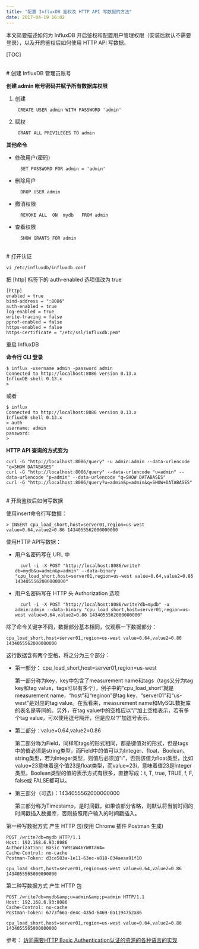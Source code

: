 ```yaml
---
title: "配置 InfluxDB 鉴权及 HTTP API 写数据的方法"
date: 2017-04-19 16:02
---
```


本文简要描述如何为 InfluxDB 开启鉴权和配置用户管理权限（安装后默认不需要登录），以及开启鉴权后如何使用 HTTP API 写数据。

[TOC]

<br />
# 创建 InfluxDB 管理员账号

__创建 admin 帐号密码并赋予所有数据库权限__

1. 创建

        CREATE USER admin WITH PASSWORD 'admin'

2. 赋权
 
        GRANT ALL PRIVILEGES TO admin

__其他命令__

- 修改用户(密码)
 
        SET PASSWORD FOR admin = 'admin'
 
- 删除用户
 
        DROP USER admin

- 撤消权限
 
        REVOKE ALL  ON  mydb   FROM admin

- 查看权限

        SHOW GRANTS FOR admin

<br />
# 打开认证

    vi /etc/influxdb/influxdb.conf

把 [http] 标签下的 auth-enabled 选项值改为 true

    [http]  
    enabled = true  
    bind-address = ":8086"  
    auth-enabled = true 
    log-enabled = true  
    write-tracing = false  
    pprof-enabled = false  
    https-enabled = false  
    https-certificate = "/etc/ssl/influxdb.pem"

重启 InfluxDB

__命令行 CLI 登录__

    $ influx -username admin -password admin
    Connected to http://localhost:8086 version 0.13.x
    InfluxDB shell 0.13.x
    >

或者

    $ influx
    Connected to http://localhost:8086 version 0.13.x
    InfluxDB shell 0.13.x
    > auth
    username: admin
    password:
    >

__HTTP API 查询的方式变为__

    curl -G "http://localhost:8086/query" -u admin:admin --data-urlencode "q=SHOW DATABASES"
    curl -G "http://localhost:8086/query" --data-urlencode "u=admin" --data-urlencode "p=admin" --data-urlencode "q=SHOW DATABASES"
    curl -G "http://localhost:8086/query?u=admin&p=admin&q=SHOW+DATABASES"

<br />
# 开启鉴权后如何写数据

使用insert命令行写数据：

    > INSERT cpu_load_short,host=server01,region=us-west value=0.64,value2=0.86 1434055562000000000
 
使用HTTP API写数据：

- 用户名密码写在 URL 中
 
        curl -i -X POST "http://localhost:8086/write?db=mydb&u=admin&p=admin" --data-binary "cpu_load_short,host=server01,region=us-west value=0.64,value2=0.86 1434055562000000000"

- 用户名密码写在 HTTP 头 Authorization 选项

		curl -i -X POST "http://localhost:8086/write?db=mydb" -u admin:admin --data-binary "cpu_load_short,host=server01,region=us-west value=0.64,value2=0.86 1434055562000000000" 
 
除了命令关键字不同，数据部分基本相同，仅观察一下数据部分：
 
    cpu_load_short,host=server01,region=us-west value=0.64,value2=0.86 1434055562000000000
 
这行数据含有两个空格，将之分为三个部分：
 
- 第一部分： cpu_load_short,host=server01,region=us-west

  第一部分称为key，key中包含了measurement name和tags（tags又分为tag key和tag value，tags可以有多个），例子中的“cpu_load_short”就是measurement name，“host”和“reginon”是tag key，“server01”和“us-west”是对应的tag value。在我看来，measurement name和MySQL数据库的表名是等同的。另外，在tag value中的空格应以“/”加上空格表示，若有多个tag value，可以使用逗号隔开，但是应以“/”加逗号表示。
 
- 第二部分：value=0.64,value2=0.86

  第二部分称为Field，同样和tags的形式相同，都是键值对的形式，但是tags中的值必须是string类型，而Field中的值可以为Integer、float、Boolean、string类型，若为Integer类型，则值后必须加“i”，否则该值为float类型，比如value=23意味着这个值23是float类型，而value=23i，意味着值23是Integer类型。Boolean类型的值的表示方式有很多，直接写成：t, T, true, TRUE, f, F, false或 FALSE都可以。

- 第三部分（可选）：1434055562000000000

  第三部分称为Timestamp，是时间戳，如果该部分省略，则默认将当前时间的时间戳插入数据库，否则按照用户输入的时间戳插入。


第一种写数据方式
产生 HTTP 包(使用 Chrome 插件 Postman 生成)

    POST /write?db=mydb HTTP/1.1
    Host: 192.168.6.93:8086
    Authorization: Basic YWRtaW46YWRtaW4=
    Cache-Control: no-cache
    Postman-Token: d3ce583a-1e11-63ec-a818-034aeaa91f10
 
    cpu_load_short,host=server01,region=us-west value=0.64,value2=0.86 1434055565000000000


第二种写数据方式
产生 HTTP 包

    POST /write?db=mydb&amp;u=admin&amp;p=admin HTTP/1.1
    Host: 192.168.6.93:8086
    Cache-Control: no-cache
    Postman-Token: 6773f66a-de4c-435d-6469-0a1194752a86
 
    cpu_load_short,host=server01,region=us-west value=0.64,value2=0.86 1434055565000000000


参考： [访问需要HTTP Basic Authentication认证的资源的各种语言的实现](http://www.cnblogs.com/QLeelulu/archive/2009/11/22/1607898.html)
